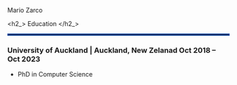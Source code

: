 <!-- ---
layout: page
title: Resume
tags: [resume, academia]
date: 2023-08-14
comments: false
---

## RESUME -->

<!-- ---
layout: /_k=
title: David Whipp's CV
---
# David Whipp
Professor, University of Helsinki

Institute of Seismology, Department of Geosciences and Geography<br/>
P.O. Box 68 (Pietari Kalmin katu 5)<br/>
FI-00014 University of Helsinki, Finland<br/>

<a href="firstname.lastname@helsinki.fi">firstname.lastname@helsinki.fi</a> - +358 (0)2 941 51617

<div id="webaddress">
  <a href="https://davewhipp.github.io"><i class="fa-solid fa-house"></i> davewhipp.github.io</a> - 
  <a href="http://www.helsinki.fi/geodynamics"><i class="fa-solid fa-users"></i> www.helsinki.fi/geodynamics (group)</a><br/>
  <a href="https://github.com/davewhipp"><i class="fa-brands fa-github"></i> davewhipp</a> - 
  <a href="https://orcid.org/0000-0002-3820-6886"><i class="fa-brands fa-orcid"></i> 0000-0002-3820-6886</a> - 
  <a href="https://www.linkedin.com/in/dwhipp/"><i class="fa-brands fa-linkedin"></i> dwhipp</a> - 
  <a href="https://twitter.com/dave_whipp"><i class="fa-brands fa-twitter"></i> @dave_whipp</a>
</div>

## Education

`2003-2008`
**Ph.D., Geology**, *University of Michigan*, Ann Arbor, MI, USA.

`1998-2002`
**B.S., Geology (Physics minor)**, *University of Michigan*, Ann Arbor, MI, USA. -->

<link rel="stylesheet" type="text/css" href="resume.css">

<span class="name"> Mario Zarco </span>

<h2_> Education </h2_>

<hr style="border:2px solid #0D47A1">

### University of Auckland | <location> Auckland, New Zelanad </location> <time> Oct 2018 – Oct 2023 </time>

- PhD in Computer Science


 <!-- <div class="peach_bg">
    <img class="image1" src="/assets/img/pavicon.png"
      alt="face of preservex">
    <div class="description">
        Throughout my academic journey, I have collaborated with professionals from diverse fields, including psychology, mathematics, engineering, computer science, and neuroscience. In these collaborations, I have assisted them in gaining experience in new areas, questioned their underlying theoretical assumptions, and facilitated the acquisition of cross-domain knowledge that they have later used to explore new research avenues.
    </div>
  </div>PEACH BG CLOSE -->
